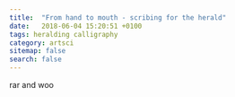 ```yaml
---
title:  "From hand to mouth - scribing for the herald"
date:   2018-06-04 15:20:51 +0100
tags: heralding calligraphy
category: artsci
sitemap: false
search: false
---
```

rar and woo